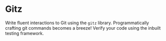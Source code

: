 # Gitz

Write fluent interactions to Git using the `gitz` library. Programmatically crafting git commands becomes a breeze! Verify your code using the inbuilt testing framework.
